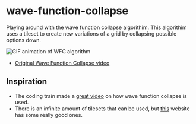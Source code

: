 # wave-function-collapse

Playing around with the wave function collapse algorithim. This algorithim uses a tileset to create new variations of a grid by collapsing possible options down. 

![GIF animation of WFC algorithm](./the-coding-train/gifs/wfc.gif)

- [Original Wave Function Collapse video](https://thecodingtrain.com/challenges/171-wave-function-collapse)


## Inspiration

- The coding train made a [great video](https://www.youtube.com/watch?v=rI_y2GAlQFM&ab_channel=TheCodingTrain) on how wave function collapse is used.  
- There is an infinite amount of tilesets that can be used, but [this](http://www.cr31.co.uk/stagecast/wang/twin.html) website has some really good ones.

